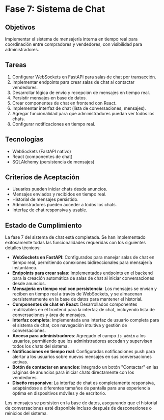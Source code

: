 # Fase 7: Sistema de Chat

## Objetivos
Implementar el sistema de mensajería interna en tiempo real para coordinación entre compradores y vendedores, con visibilidad para administradores.

## Tareas
1. Configurar WebSockets en FastAPI para salas de chat por transacción.
2. Implementar endpoints para crear salas de chat al contactar vendedores.
3. Desarrollar lógica de envío y recepción de mensajes en tiempo real.
4. Persistir mensajes en base de datos.
5. Crear componentes de chat en frontend con React.
6. Implementar interfaz de chat (lista de conversaciones, mensajes).
7. Agregar funcionalidad para que administradores puedan ver todos los chats.
8. Configurar notificaciones en tiempo real.

## Tecnologías
- WebSockets (FastAPI nativo)
- React (componentes de chat)
- SQLAlchemy (persistencia de mensajes)

## Criterios de Aceptación
- Usuarios pueden iniciar chats desde anuncios.
- Mensajes enviados y recibidos en tiempo real.
- Historial de mensajes persistido.
- Administradores pueden acceder a todos los chats.
- Interfaz de chat responsiva y usable.
## Estado de Cumplimiento

La fase 7 del sistema de chat está completada. Se han implementado exitosamente todas las funcionalidades requeridas con los siguientes detalles técnicos:

- **WebSockets en FastAPI**: Configurados para manejar salas de chat en tiempo real, permitiendo conexiones bidireccionales para mensajería instantánea.
- **Endpoints para crear salas**: Implementados endpoints en el backend para la creación automática de salas de chat al iniciar conversaciones desde anuncios.
- **Mensajería en tiempo real con persistencia**: Los mensajes se envían y reciben en tiempo real a través de WebSockets, y se almacenan persistentemente en la base de datos para mantener el historial.
- **Componentes de chat en React**: Desarrollados componentes reutilizables en el frontend para la interfaz de chat, incluyendo lista de conversaciones y área de mensajes.
- **Interfaz completa**: Implementada una interfaz de usuario completa para el sistema de chat, con navegación intuitiva y gestión de conversaciones.
- **Acceso para administradores**: Agregado el campo `is_admin` a los usuarios, permitiendo que los administradores accedan y supervisen todos los chats del sistema.
- **Notificaciones en tiempo real**: Configuradas notificaciones push para alertar a los usuarios sobre nuevos mensajes en sus conversaciones activas.
- **Botón de contactar en anuncios**: Integrado un botón "Contactar" en las páginas de anuncios para iniciar chats directamente con los vendedores.
- **Diseño responsivo**: La interfaz de chat es completamente responsiva, adaptándose a diferentes tamaños de pantalla para una experiencia óptima en dispositivos móviles y de escritorio.

Los mensajes se persisten en la base de datos, asegurando que el historial de conversaciones esté disponible incluso después de desconexiones o reinicios del sistema.